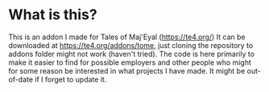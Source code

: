 # What is this?
This is an addon I made for Tales of Maj'Eyal (https://te4.org/)
It can be downloaded at https://te4.org/addons/tome, just cloning the repository to addons folder might not work (haven't tried).
The code is here primarily to make it easier to find for possible employers and other people who might for some reason be interested in what projects I have made. It might be out-of-date if I forget to update it.
